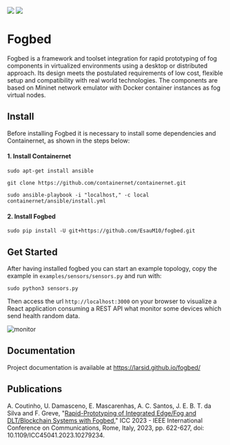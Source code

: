 ![](https://img.shields.io/badge/python-3.8+-blue.svg)
![](https://img.shields.io/badge/Ubuntu-20.04-orange.svg)
# Fogbed

Fogbed is a framework and toolset integration for rapid prototyping of fog components in virtualized environments using a desktop or distributed approach. Its design meets the postulated requirements of low cost, flexible setup and compatibility with real world technologies. The components are based on Mininet network emulator with Docker container instances as fog virtual nodes.

## Install

Before installing Fogbed it is necessary to install some dependencies and Containernet, as shown in the steps below:


#### 1. Install Containernet
```
sudo apt-get install ansible
```

```
git clone https://github.com/containernet/containernet.git
```

```
sudo ansible-playbook -i "localhost," -c local containernet/ansible/install.yml
```

#### 2. Install Fogbed
```
sudo pip install -U git+https://github.com/EsauM10/fogbed.git
```

## Get Started
After having installed fogbed you can start an example topology, copy the example in `examples/sensors/sensors.py` and run with:
```
sudo python3 sensors.py
```
Then access the url `http://localhost:3000` on your browser to visualize a React application consuming a REST API what monitor some devices which send health random data.

![monitor](https://user-images.githubusercontent.com/33939999/202031666-45889ae0-49ee-4a5e-a7a6-94f1705a8a08.jpeg)

## Documentation
Project documentation is available at https://larsid.github.io/fogbed/

## Publications
A. Coutinho, U. Damasceno, E. Mascarenhas, A. C. Santos, J. E. B. T. da Silva and F. Greve, "[Rapid-Prototyping of Integrated Edge/Fog and DLT/Blockchain Systems with Fogbed](https://ieeexplore.ieee.org/document/10279234)," ICC 2023 - IEEE International Conference on Communications, Rome, Italy, 2023, pp. 622-627, doi: 10.1109/ICC45041.2023.10279234.
